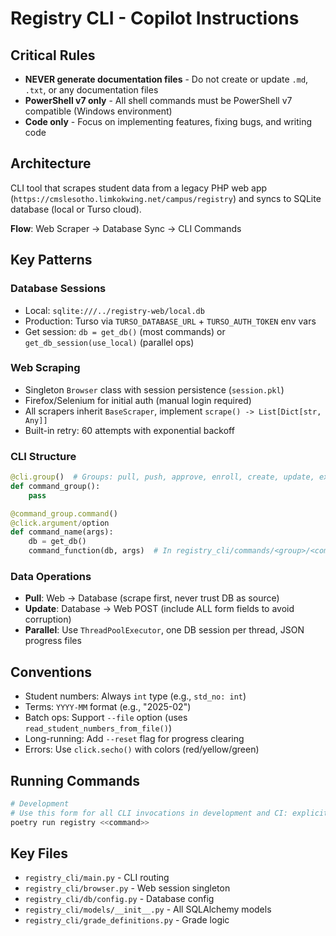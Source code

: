 # Registry CLI - Copilot Instructions

## Critical Rules

- **NEVER generate documentation files** - Do not create or update `.md`, `.txt`, or any documentation files
- **PowerShell v7 only** - All shell commands must be PowerShell v7 compatible (Windows environment)
- **Code only** - Focus on implementing features, fixing bugs, and writing code

## Architecture

CLI tool that scrapes student data from a legacy PHP web app (`https://cmslesotho.limkokwing.net/campus/registry`) and syncs to SQLite database (local or Turso cloud).

**Flow**: Web Scraper → Database Sync → CLI Commands

## Key Patterns

### Database Sessions

- Local: `sqlite:///../registry-web/local.db`
- Production: Turso via `TURSO_DATABASE_URL` + `TURSO_AUTH_TOKEN` env vars
- Get session: `db = get_db()` (most commands) or `get_db_session(use_local)` (parallel ops)

### Web Scraping

- Singleton `Browser` class with session persistence (`session.pkl`)
- Firefox/Selenium for initial auth (manual login required)
- All scrapers inherit `BaseScraper`, implement `scrape() -> List[Dict[str, Any]]`
- Built-in retry: 60 attempts with exponential backoff

### CLI Structure

```python
@cli.group()  # Groups: pull, push, approve, enroll, create, update, export, check, send
def command_group():
    pass

@command_group.command()
@click.argument/option
def command_name(args):
    db = get_db()
    command_function(db, args)  # In registry_cli/commands/<group>/<command>.py
```

### Data Operations

- **Pull**: Web → Database (scrape first, never trust DB as source)
- **Update**: Database → Web POST (include ALL form fields to avoid corruption)
- **Parallel**: Use `ThreadPoolExecutor`, one DB session per thread, JSON progress files

## Conventions

- Student numbers: Always `int` type (e.g., `std_no: int`)
- Terms: `YYYY-MM` format (e.g., "2025-02")
- Batch ops: Support `--file` option (uses `read_student_numbers_from_file()`)
- Long-running: Add `--reset` flag for progress clearing
- Errors: Use `click.secho()` with colors (red/yellow/green)

## Running Commands

```powershell
# Development
# Use this form for all CLI invocations in development and CI: explicitly run via Poetry
poetry run registry <<command>>

```

## Key Files

- `registry_cli/main.py` - CLI routing
- `registry_cli/browser.py` - Web session singleton
- `registry_cli/db/config.py` - Database config
- `registry_cli/models/__init__.py` - All SQLAlchemy models
- `registry_cli/grade_definitions.py` - Grade logic
